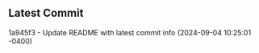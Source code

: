 
## Latest Commit
1a945f3 - Update README with latest commit info (2024-09-04 10:25:01 -0400) <Yunxi-Zhou>
